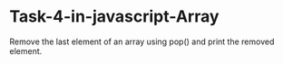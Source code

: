 # Task-4-in-javascript-Array
Remove the last element of an array using pop() and print the removed element. 
